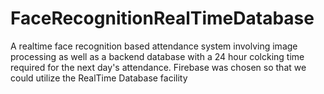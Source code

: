 # FaceRecognitionRealTimeDatabase
A realtime face recognition based attendance system involving image processing as well as a backend database with a 24 hour colcking time required for the next day's attendance. Firebase was chosen so that we could utilize the RealTime Database facility
